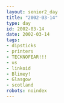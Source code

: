 ```yaml
---
layout: senior2_day
title: "2002-03-14"
type: day
id: 2002-03-14
date: 2002-03-14
tags:
- dipsticks
- printers
- TECKNOFEAR!!!
- us
- linkoid
- Blimey!
- Glasgow
- scotland
robots: noindex
---
```



